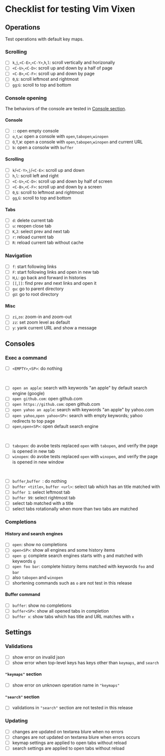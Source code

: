 # Checklist for testing Vim Vixen

## Operations

Test operations with default key maps.

### Scrolling

- [ ] `k`,`j`,`<C-E>`,`<C-Y>`,`h`,`l`: scroll vertically and horizonally
- [ ] `<C-U>`,`<C-D>`: scroll up and down by a half of page
- [ ] `<C-B>`,`<C-F>`: scroll up and down by page
- [ ] `0`,`$`: scroll leftmost and rightmost
- [ ] `gg`:`G`: scroll to top and bottom

### Console opening

The behaviors of the console are tested in [Console section](#consoles).

#### Console

- [ ] `:`: open empty console
- [ ] `o`,`t`,`w`: open a console with `open`,`tabopen`,`winopen`
- [ ] `O`,`T`,`W`: open a console with `open`,`tabopen`,`winopen` and current URL
- [ ] `b`: open a consolw with `buffer`

#### Scrolling

- [ ] `k`/`<C-Y>`,`j`/`<C-E>`: scroll up and down
- [ ] `h`,`l`: scroll left and right
- [ ] `<C-U>`,`<C-D>`: scroll up and down by half of screen
- [ ] `<C-B>`,`<C-F>`: scroll up and down by a screen
- [ ] `0`,`$`: scroll to leftmost and rightmost
- [ ] `gg`,`G`: scroll to top and bottom

#### Tabs
- [ ] `d`: delete current tab
- [ ] `u`: reopen close tab
- [ ] `K`,`J`: select prev and next tab
- [ ] `r`: reload current tab
- [ ] `R`: reload current tab without cache

### Navigation
- [ ] `f`: start following links
- [ ] `F`: start following links and open in new tab
- [ ] `H`,`L`: go back and forward in histories
- [ ] `[[`,`]]`: find prev and next links and open it
- [ ] `gu`: go to parent directory
- [ ] `gU`: go to root directory

#### Misc
- [ ] `zi`,`zo`: zoom-in and zoom-out
- [ ] `zz`: set zoom level as default
- [ ] `y`: yank current URL and show a message

## Consoles

### Exec a command

- [ ] `<EMPTY>`,`<SP>`: do nothing
<br>

- [ ] `open an apple`: search with keywords "an apple" by default search engine (google)
- [ ] `open github.com`: open github.com
- [ ] `open https://github.com`: open github.com
- [ ] `open yahoo an apple`: search with keywords "an apple" by yahoo.com
- [ ] `open yahoo`,`open yahoo<SP>`: search with empty keywords; yahoo redirects to top page
- [ ] `open`,`open<SP>`: open default search engine
<br>

- [ ] `tabopen`: do avobe tests replaced `open` with `tabopen`, and verify the page is opened in new tab
- [ ] `winopen`: do avobe tests replaced `open` with `winopen`, and verify the page is opened in new window
<br>

- [ ] `buffer`,`buffer `: do nothing
- [ ] `buffer <title>`, `buffer <url>`: select tab which has an title matched with
- [ ] `buffer 1`: select leftmost tab
- [ ] `buffer 99`: select rightmost tab
- [ ] select tab matched with a title
- [ ] select tabs rotationally when more than two tabs are matched

### Completions

#### History and search engines

- [ ] `open`: show no completions
- [ ] `open<SP>`: show all engines and some history items
- [ ] `open g`: complete search engines starts with `g` and matched with keywords `g`
- [ ] `open foo bar`: complete history items matched with keywords `foo` and `bar`
- [ ] also `tabopen` and `winopen`
- [ ] shortening commands such as `o` are not test in this release

#### Buffer command

- [ ] `buffer`: show no completions
- [ ] `buffer<SP>`: show all opened tabs in completion
- [ ] `buffer x`: show tabs which has title and URL matches with `x`

## Settings

### Validations

- [ ] show error on invalid json
- [ ] show error when top-level keys has keys other than `keymaps`, and `search`

#### `"keymaps"` section

- [ ] show error on unknown operation name in `"keymaps"`

#### `"search"` section

- [ ] validations in `"search"` section are not tested in this release

### Updating

- [ ] changes are updated on textarea blure when no errors
- [ ] changes are not updated on textarea blure when errors occurs
- [ ] keymap settings are applied to open tabs without reload
- [ ] search settings are applied to open tabs without reload
